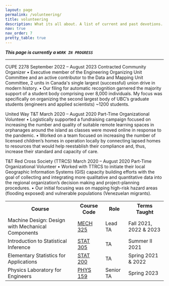 ```yaml
---
layout: page
permalink: /volunteering/
title: volunteering
description: What its all about. A list of current and past devotions. 
nav: true
nav_order: 7
pretty_table: true
---
```


***This page is currently a `WORK IN PROGRESS`***

--- 

CUPE 2278		September 2022 – August 2023
Contracted Community Organizer
•	Executive member of the Engineering Organizing Unit Committee and an active contributor to the Data and Mapping Unit Committee, 2 units in Canada's single largest (successful) union drive in modern history.
•	Our filing for automatic recognition garnered the majority support of a student body comprising over 8,000 individuals. My focus was specifically on organizing the second largest body of UBC’s graduate students (engineers and applied scientists) ~1200 students. 

United Way T&T		March 2020 – August 2020
Part-Time Organizational Volunteer
•	Logistically supported a fundraising campaign focused on increasing the number and quality of suitable remote learning spaces in orphanages around the island as classes were moved online in response to the pandemic. 
•	Worked on a team focused on increasing the number of licensed children’s homes in operation locally by connecting lapsed homes to resources that would help reestablish their compliance and, thus, increase their standard and capacity of care. 

T&T Red Cross Society (TTRCS)		March 2020 – August 2020
Part-Time Organizational Volunteer
•	Worked with TTRCS to initiate their local Geographic Information Systems (GIS) capacity building efforts with the goal of collecting and integrating more qualitative and quantitative data into the regional organization’s decision making and project-planning procedures.
•	Our initial focusing was on mapping high-risk hazard areas (flooding exposed) and vulnerable populations (Venezuelan migrants).


<table class="table table-dark table-striped table-bordered">
<tr>
    <th> Course </th>
    <th> Course Code </th>
    <th> Role </th>
    <th> Terms Taught </th>
</tr>
<tr>
    <td> Machine Design: Design with Mechanical Components </td>
    <td> <a href="https://mech.ubc.ca/our-department/courses/" target="_blank"> MECH 325 </a> </td>
    <td> Lead TA </td>
    <td> Fall 2021, 2022 & 2023 </td>
</tr>
<tr>
    <td> Introduction to Statistical Inference  </td>
    <td> <a href="https://vancouver.calendar.ubc.ca/course-descriptions/courses/stat-305-introduction-statistical-inference" target="_blank">STAT 305</a> </td>
    <td> TA  </td>
    <td> Summer II 2021 </td>
</tr>
<tr>
    <td> Elementary Statistics for Applications  </td>
    <td> <a href="https://www.stat.ubc.ca/course/2021/winter/stat-200-elementary-statistics-applications-22" target="_blank">STAT 200</a> </td>
    <td> TA  </td>
    <td> Spring 2021 & 2022  </td>
</tr>
<tr>
    <td> Physics Laboratory for Engineers</td>
    <td>  <a href="https://vancouver.calendar.ubc.ca/course-descriptions/subject/phys" target="_blank">PHYS 159</a> </td>
    <td>  Senior TA </td>
    <td> Spring 2023  </td>
</tr>
</table> 

